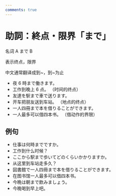 ```yaml
---
comments: true
---
```


# 助詞：終点・限界「まで」

名词 A まで B

表示终点，限界

中文通常翻译成到~，到~为止

- 夜 6 時まで働きます。
- 工作到晚上 6 点。  （时间的终点）
- 友達を駅まで車で送ります。
- 开车把朋友送到车站。  （地点的终点）
- 一人四冊まで本を借りることができます。
- 一人最多可以借四本书。  （借动作的界限）

## 例句

- 仕事は何時までですか。
- 工作到什么时候？
- ここから駅まで歩いてどのくらいかかりますか。
- 从这里到车站走多久？
- 図書館で一人四冊まで本を借りることができます。
- 在图书馆一人最多可以借四本书。
- 今晩は朝まで飲みましょう。
- 今晚喝到早上吧。
